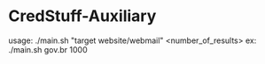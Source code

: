 # CredStuff-Auxiliary

usage: ./main.sh "target website/webmail" <number_of_results> 
ex: ./main.sh gov.br 1000
